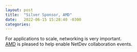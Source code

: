 ```yaml
---
layout: post
title:  "Silver Sponsor, AMD"
date:   2022-06-15 15:28:40 -0300
categories: 
---
```

For applications to scale, networking is very important. <br>
[AMD][amd] is pleased to help enable NetDev collaboration events.



[amd]: https://www.amd.com/